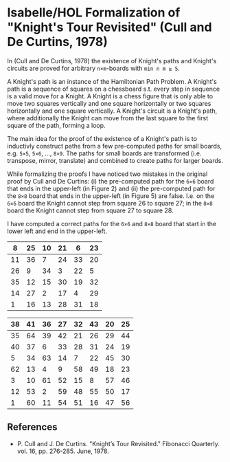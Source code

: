 # Isabelle/HOL Formalization of "Knight's Tour Revisited" (Cull and De Curtins, 1978)

In (Cull and De Curtins, 1978) the existence of Knight's paths and Knight's circuits are proved 
for arbitrary `n×m`-boards with `min n m ≥ 5`.

A Knight's path is an instance of the Hamiltonian Path Problem. A Knight's path is a sequence of 
squares on a chessboard s.t. every step in sequence is a valid move for a Knight. A Knight is a 
chess figure that is only able to move two squares vertically and one square horizontally or two 
squares horizontally and one square vertically.
A Knight's circuit is a Knight's path, where additionally the Knight can move from the last square 
to the first square of the path, forming a loop.

The main idea for the proof of the existence of a Knight's path is to inductivly construct paths 
from a few pre-computed paths for small boards, e.g. `5×5`, `5×6`, ..., `8×9`. The paths for small 
boards are transformed (i.e. transpose, mirror, translate) and combined to create paths for larger 
boards.

While formalizing the proofs I have noticed two mistakes in the original proof by Cull and 
De Curtins: (i) the pre-computed path for the `6×6` board that ends in the upper-left (in Figure 2) 
and (ii) the pre-computed path for the `8×8` board that ends in the upper-left (in Figure 5) are 
false. I.e. on the `6×6` board the Knight cannot step from square 26 to square 27; in the `8×8` 
board the Knight cannot step from square 27 to square 28.

I have computed a correct paths for the `6×6` and `8×8` board that start in the lower left and end
in the upper-left.

| 8  | 25 | 10 | 21 | 6  | 23 |
|----|----|----|----|----|----|
| 11 | 36 | 7  | 24 | 33 | 20 |
| 26 | 9  | 34 | 3  | 22 | 5  |
| 35 | 12 | 15 | 30 | 19 | 32 |
| 14 | 27 | 2  | 17 | 4  | 29 |
| 1  | 16 | 13 | 28 | 31 | 18 |

| 38 | 41 | 36 | 27 | 32 | 43 | 20 | 25 | 
|----|----|----|----|----|----|----|----| 
| 35 | 64 | 39 | 42 | 21 | 26 | 29 | 44 | 
| 40 | 37 | 6  | 33 | 28 | 31 | 24 | 19 | 
| 5  | 34 | 63 | 14 | 7  | 22 | 45 | 30 | 
| 62 | 13 | 4  | 9  | 58 | 49 | 18 | 23 | 
| 3  | 10 | 61 | 52 | 15 | 8  | 57 | 46 | 
| 12 | 53 | 2  | 59 | 48 | 55 | 50 | 17 | 
| 1  | 60 | 11 | 54 | 51 | 16 | 47 | 56

## References

- P. Cull and J. De Curtins. "Knight’s Tour Revisited." Fibonacci Quarterly. vol. 16, pp. 276-285. June, 1978.
